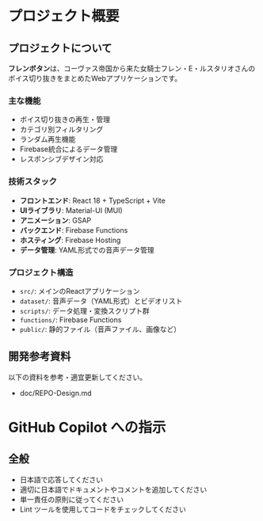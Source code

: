 # プロジェクト概要

## プロジェクトについて

**フレンボタン**は、コーヴァス帝国から来た女騎士フレン・E・ルスタリオさんのボイス切り抜きをまとめたWebアプリケーションです。

### 主な機能
- ボイス切り抜きの再生・管理
- カテゴリ別フィルタリング
- ランダム再生機能
- Firebase統合によるデータ管理
- レスポンシブデザイン対応

### 技術スタック
- **フロントエンド**: React 18 + TypeScript + Vite
- **UIライブラリ**: Material-UI (MUI)
- **アニメーション**: GSAP
- **バックエンド**: Firebase Functions
- **ホスティング**: Firebase Hosting
- **データ管理**: YAML形式での音声データ管理

### プロジェクト構造
- `src/`: メインのReactアプリケーション
- `dataset/`: 音声データ（YAML形式）とビデオリスト
- `scripts/`: データ処理・変換スクリプト群
- `functions/`: Firebase Functions
- `public/`: 静的ファイル（音声ファイル、画像など）

## 開発参考資料

以下の資料を参考・適宜更新してください。

- doc/REPO-Design.md

# GitHub Copilot への指示

## 全般
- 日本語で応答してください
- 適切に日本語でドキュメントやコメントを追加してください
- 単一責任の原則に従ってください
- Lint ツールを使用してコードをチェックしてください
